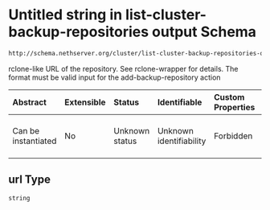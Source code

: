 # Untitled string in list-cluster-backup-repositories output Schema

```txt
http://schema.nethserver.org/cluster/list-cluster-backup-repositories-output.json#/properties/endpoints/items/properties/url
```

rclone-like URL of the repository. See rclone-wrapper for details. The format must be valid input for the add-backup-repository action

| Abstract            | Extensible | Status         | Identifiable            | Custom Properties | Additional Properties | Access Restrictions | Defined In                                                                                                                    |
| :------------------ | :--------- | :------------- | :---------------------- | :---------------- | :-------------------- | :------------------ | :---------------------------------------------------------------------------------------------------------------------------- |
| Can be instantiated | No         | Unknown status | Unknown identifiability | Forbidden         | Allowed               | none                | [list-cluster-backup-repositories-output.json\*](cluster/list-cluster-backup-repositories-output.json "open original schema") |

## url Type

`string`

